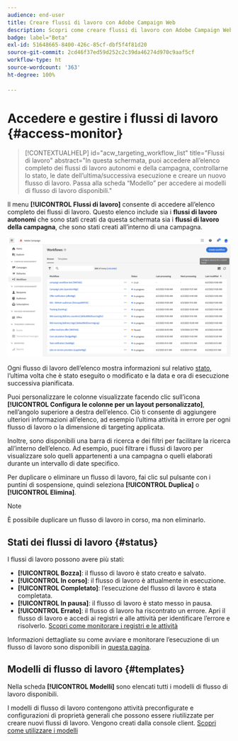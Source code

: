 ```yaml
---
audience: end-user
title: Creare flussi di lavoro con Adobe Campaign Web
description: Scopri come creare flussi di lavoro con Adobe Campaign Web
badge: label="Beta"
exl-id: 51648665-8400-426c-85cf-dbf5f4f81d20
source-git-commit: 2cd46f37ed59d252c2c39da46274d970c9aaf5cf
workflow-type: ht
source-wordcount: '363'
ht-degree: 100%

---
```


# Accedere e gestire i flussi di lavoro {#access-monitor}

>[!CONTEXTUALHELP]
>id="acw_targeting_workflow_list"
>title="Flussi di lavoro"
>abstract="In questa schermata, puoi accedere all’elenco completo dei flussi di lavoro autonomi e della campagna, controllarne lo stato, le date dell’ultima/successiva esecuzione e creare un nuovo flusso di lavoro. Passa alla scheda “Modello” per accedere ai modelli di flusso di lavoro disponibili."

Il menu **[!UICONTROL Flussi di lavoro]** consente di accedere all’elenco completo dei flussi di lavoro. Questo elenco include sia i **flussi di lavoro autonomi** che sono stati creati da questa schermata sia i **flussi di lavoro della campagna**, che sono stati creati all’interno di una campagna.

![](assets/workflow-list.png)

Ogni flusso di lavoro dell’elenco mostra informazioni sul relativo [stato](#status), l’ultima volta che è stato eseguito o modificato e la data e ora di esecuzione successiva pianificata.

Puoi personalizzare le colonne visualizzate facendo clic sull’icona **[!UICONTROL Configura le colonne per un layout personalizzato]**, nell’angolo superiore a destra dell’elenco. Ciò ti consente di aggiungere ulteriori informazioni all’elenco, ad esempio l’ultima attività in errore per ogni flusso di lavoro o la dimensione di targeting applicata.

Inoltre, sono disponibili una barra di ricerca e dei filtri per facilitare la ricerca all’interno dell’elenco. Ad esempio, puoi filtrare i flussi di lavoro per visualizzare solo quelli appartenenti a una campagna o quelli elaborati durante un intervallo di date specifico.

Per duplicare o eliminare un flusso di lavoro, fai clic sul pulsante con i puntini di sospensione, quindi seleziona **[!UICONTROL Duplica]** o **[!UICONTROL Elimina]**.

>[!NOTE]
>
>È possibile duplicare un flusso di lavoro in corso, ma non eliminarlo.

## Stati dei flussi di lavoro {#status}

I flussi di lavoro possono avere più stati:

* **[!UICONTROL Bozza]**: il flusso di lavoro è stato creato e salvato.
* **[!UICONTROL In corso]**: il flusso di lavoro è attualmente in esecuzione.
* **[!UICONTROL Completato]**: l’esecuzione del flusso di lavoro è stata completata.
* **[!UICONTROL In pausa]**: il flusso di lavoro è stato messo in pausa.
* **[!UICONTROL Errato]**: il flusso di lavoro ha riscontrato un errore. Apri il flusso di lavoro e accedi ai registri e alle attività per identificare l’errore e risolverlo. [Scopri come monitorare i registri e le attività](start-monitor-workflows.md#logs-tasks)

Informazioni dettagliate su come avviare e monitorare l’esecuzione di un flusso di lavoro sono disponibili in [questa pagina](start-monitor-workflows.md).

## Modelli di flusso di lavoro {#templates}

Nella scheda **[!UICONTROL Modelli]** sono elencati tutti i modelli di flusso di lavoro disponibili.

I modelli di flusso di lavoro contengono attività preconfigurate e configurazioni di proprietà generali che possono essere riutilizzate per creare nuovi flussi di lavoro. Vengono creati dalla console client. [Scopri come utilizzare i modelli](https://experienceleague.adobe.com/docs/campaign/automation/workflows/introduction/build-a-workflow.html?lang=it#workflow-templates)
